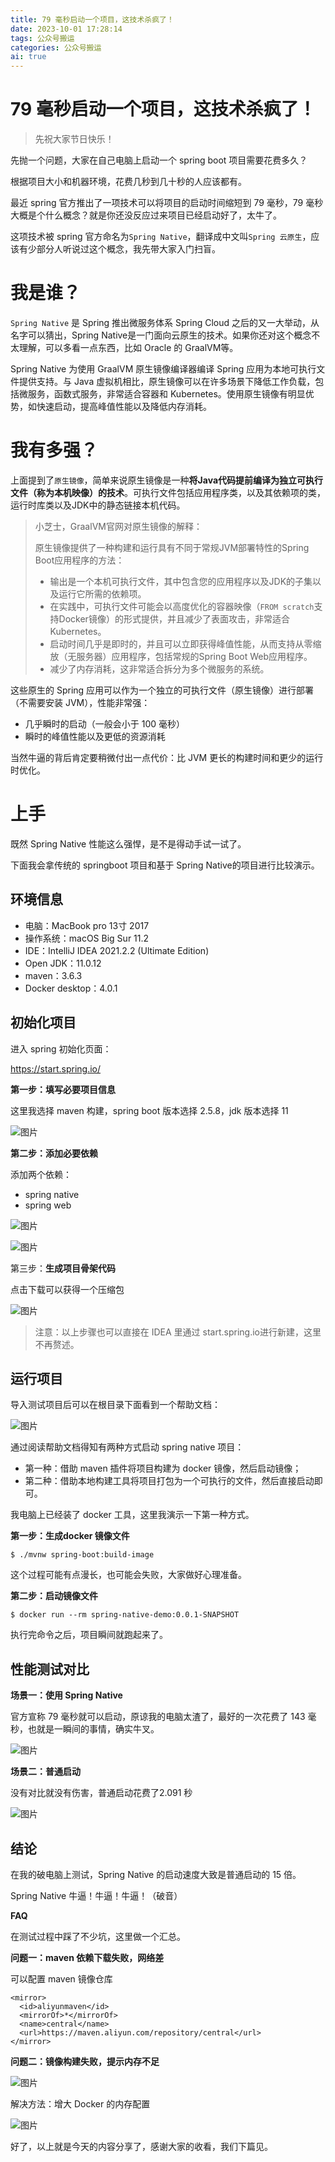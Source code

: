 ```yaml
---
title: 79 毫秒启动一个项目，这技术杀疯了！
date: 2023-10-01 17:28:14
tags: 公众号搬运
categories: 公众号搬运
ai: true
---
```




# 79 毫秒启动一个项目，这技术杀疯了！

> 先祝大家节日快乐！

先抛一个问题，大家在自己电脑上启动一个 spring boot 项目需要花费多久？

根据项目大小和机器环境，花费几秒到几十秒的人应该都有。

最近 spring 官方推出了一项技术可以将项目的启动时间缩短到 79 毫秒，79 毫秒大概是个什么概念？就是你还没反应过来项目已经启动好了，太牛了。

这项技术被 spring 官方命名为`Spring Native`，翻译成中文叫`Spring 云原生`，应该有少部分人听说过这个概念，我先带大家入门扫盲。

# 我是谁？

`Spring Native` 是 Spring 推出微服务体系 Spring Cloud 之后的又一大举动，从名字可以猜出，Spring Native是一门面向云原生的技术。如果你还对这个概念不太理解，可以多看一点东西，比如 Oracle 的 GraalVM等。

Spring Native  为使用 GraalVM 原生镜像编译器编译 Spring 应用为本地可执行文件提供支持。与 Java 虚拟机相比，原生镜像可以在许多场景下降低工作负载，包括微服务，函数式服务，非常适合容器和 Kubernetes。使用原生镜像有明显优势，如快速启动，提高峰值性能以及降低内存消耗。

# 我有多强？

上面提到了`原生镜像`，简单来说原生镜像是一种**将Java代码提前编译为独立可执行文件（称为本机映像）的技术**。可执行文件包括应用程序类，以及其依赖项的类，运行时库类以及JDK中的静态链接本机代码。

> 小芝士，GraalVM官网对原生镜像的解释：
>
> 原生镜像提供了一种构建和运行具有不同于常规JVM部署特性的Spring Boot应用程序的方法：
>
> - 输出是一个本机可执行文件，其中包含您的应用程序以及JDK的子集以及运行它所需的依赖项。
> - 在实践中，可执行文件可能会以高度优化的容器映像（`FROM scratch`支持Docker镜像）的形式提供，并且减少了表面攻击，非常适合Kubernetes。
> - 启动时间几乎是即时的，并且可以立即获得峰值性能，从而支持从零缩放（无服务器）应用程序，包括常规的Spring Boot Web应用程序。
> - 减少了内存消耗，这非常适合拆分为多个微服务的系统。

这些原生的 Spring 应用可以作为一个独立的可执行文件（原生镜像）进行部署（不需要安装 JVM），性能非常强：

- 几乎瞬时的启动（一般会小于 100 毫秒）
- 瞬时的峰值性能以及更低的资源消耗

当然牛逼的背后肯定要稍微付出一点代价：比 JVM 更长的构建时间和更少的运行时优化。

# 上手

既然 Spring Native 性能这么强悍，是不是得动手试一试了。

下面我会拿传统的 springboot 项目和基于 Spring Native的项目进行比较演示。

## 环境信息

- 电脑：MacBook pro 13寸 2017
- 操作系统：macOS Big Sur 11.2
- IDE：IntelliJ IDEA 2021.2.2 (Ultimate Edition)
- Open JDK：11.0.12
- maven：3.6.3
- Docker desktop：4.0.1

## 初始化项目

进入 spring 初始化页面：

https://start.spring.io/

**第一步：填写必要项目信息**

这里我选择 maven 构建，spring boot 版本选择 2.5.8，jdk 版本选择 11

![图片](https://xiaou-1305448902.cos.ap-nanjing.myqcloud.com/img/202310011713681.png)

**第二步：添加必要依赖**

添加两个依赖：

- spring native
- spring web

![图片](https://xiaou-1305448902.cos.ap-nanjing.myqcloud.com/img/202310011713638.png)

![图片](https://xiaou-1305448902.cos.ap-nanjing.myqcloud.com/img/202310011713644.png)

第三步：**生成项目骨架代码**

点击下载可以获得一个压缩包

![图片](https://xiaou-1305448902.cos.ap-nanjing.myqcloud.com/img/202310011713497.png)

> 注意：以上步骤也可以直接在 IDEA 里通过 start.spring.io进行新建，这里不再赘述。

## 运行项目

导入测试项目后可以在根目录下面看到一个帮助文档：

![图片](https://xiaou-1305448902.cos.ap-nanjing.myqcloud.com/img/202310011713633.png)

通过阅读帮助文档得知有两种方式启动 spring native 项目：

- 第一种：借助 maven 插件将项目构建为 docker 镜像，然后启动镜像；
- 第二种：借助本地构建工具将项目打包为一个可执行的文件，然后直接启动即可。

我电脑上已经装了 docker 工具，这里我演示一下第一种方式。

**第一步：生成docker 镜像文件**

```
$ ./mvnw spring-boot:build-image
```

这个过程可能有点漫长，也可能会失败，大家做好心理准备。

**第二步：启动镜像文件**

```
$ docker run --rm spring-native-demo:0.0.1-SNAPSHOT
```

执行完命令之后，项目瞬间就跑起来了。

## 性能测试对比

**场景一：使用 Spring Native**

官方宣称 79 毫秒就可以启动，原谅我的电脑太渣了，最好的一次花费了 143 毫秒，也就是一瞬间的事情，确实牛叉。

![图片](https://xiaou-1305448902.cos.ap-nanjing.myqcloud.com/img/202310011713553.png)



**场景二：普通启动**

没有对比就没有伤害，普通启动花费了2.091 秒

![图片](https://xiaou-1305448902.cos.ap-nanjing.myqcloud.com/img/202310011713133.png)



## 结论

在我的破电脑上测试，Spring Native 的启动速度大致是普通启动的 15 倍。

Spring Native 牛逼！牛逼！牛逼！（破音）

**FAQ**

在测试过程中踩了不少坑，这里做一个汇总。

**问题一：maven 依赖下载失败，网络差**

可以配置 maven 镜像仓库

```
<mirror>
  <id>aliyunmaven</id>
  <mirrorOf>*</mirrorOf>
  <name>central</name>
  <url>https://maven.aliyun.com/repository/central</url>
</mirror>
```

**问题二：镜像构建失败，提示内存不足**

![图片](https://xiaou-1305448902.cos.ap-nanjing.myqcloud.com/img/202310011713219.jpeg)

解决方法：增大 Docker 的内存配置

![图片](https://xiaou-1305448902.cos.ap-nanjing.myqcloud.com/img/202310011713332.png)

好了，以上就是今天的内容分享了，感谢大家的收看，我们下篇见。